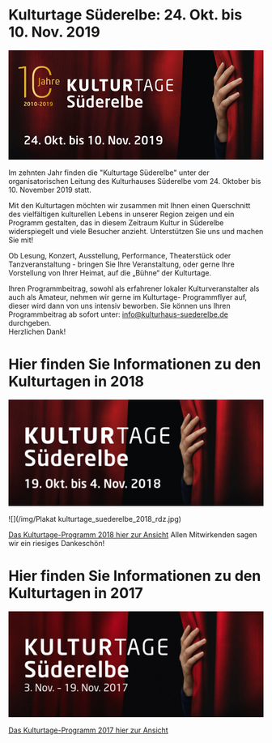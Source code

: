 # Kulturtage Süderelbe: 24. Okt. bis 10. Nov. 2019

![](/img/kulturtage-suederelbe-2019-10J-web.jpg)

Im zehnten  Jahr finden die "Kulturtage Süderelbe" unter der organisatorischen Leitung des Kulturhauses Süderelbe
vom 24. Oktober bis 10. November 2019 statt.
 
Mit den Kulturtagen möchten wir zusammen mit Ihnen einen Querschnitt des vielfältigen kulturellen Lebens
in unserer Region zeigen und ein Programm gestalten, das in diesem Zeitraum Kultur in Süderelbe widerspiegelt
und viele Besucher anzieht. Unterstützen Sie uns und machen Sie mit!
 
Ob Lesung, Konzert, Ausstellung, Performance, Theaterstück oder Tanzveranstaltung - 
bringen Sie Ihre Veranstaltung, oder gerne Ihre Vorstellung von Ihrer Heimat, auf die „Bühne“ der Kulturtage.

Ihren Programmbeitrag, sowohl als erfahrener lokaler Kulturveranstalter als auch als Amateur, nehmen
wir gerne im Kulturtage- Programmflyer auf, dieser wird  dann von uns intensiv beworben.
Sie können uns Ihren Programmbeitrag ab sofort unter: info@kulturhaus-suederelbe.de durchgeben.  
Herzlichen Dank! 




# Hier finden Sie Informationen zu den Kulturtagen in 2018 

![](/img/kulturtage-2018-logo.jpg)

![](/img/Plakat kulturtage_suederelbe_2018_rdz.jpg)

[Das Kulturtage-Programm 2018 hier zur Ansicht](/downloads/kulturtage_programm_2018.pdf)
Allen Mitwirkenden sagen wir ein riesiges Dankeschön!




# Hier finden Sie Informationen zu den Kulturtagen in 2017 

![](/img/kulturtage-suederelbe-2017-visual-Internet.jpg)

[Das Kulturtage-Programm 2017 hier zur Ansicht](/downloads/KT-Heft-52-Seiten-rdz.pdf)

